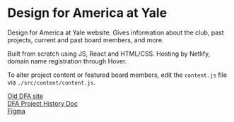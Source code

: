 # Design for America at Yale

Design for America at Yale website. Gives information about the club, past projects, current and past board members, and more.

Built from scratch using JS, React and HTML/CSS. Hosting by Netlify, domain name registration through Hover.

To alter project content or featured board members, edit the `content.js` file via `./src/content/content.js`.

[Old DFA site](https://yale66.wixsite.com/yaledfa)<br />
[DFA Project History Doc](https://docs.google.com/document/d/1f7-sCqqqaDNVGgQD_D4qgPI1AFBFsT8SFaiHK3KCzoI/edit?usp=sharing)<br />
[Figma](https://www.figma.com/file/XkCGMQawE0idlm3uDa8Uqq/DFA-Assets?node-id=0%3A1)<br />
